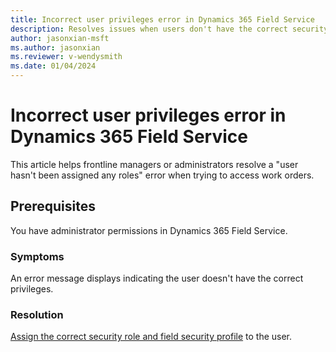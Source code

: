 ```yaml
---
title: Incorrect user privileges error in Dynamics 365 Field Service
description: Resolves issues when users don't have the correct security role in Dynamics 365 Field Service.
author: jasonxian-msft
ms.author: jasonxian
ms.reviewer: v-wendysmith
ms.date: 01/04/2024
---
```

# Incorrect user privileges error in Dynamics 365 Field Service

This article helps frontline managers or administrators resolve a "user hasn't been assigned any roles" error when trying to access work orders.

## Prerequisites

You have administrator permissions in Dynamics 365 Field Service.

### Symptoms

An error message displays indicating the user doesn't have the correct privileges.

### Resolution

[Assign the correct security role and field security profile](/dynamics365/field-service/flw-admin.md#assign-security-roles-and-field-security-profiles) to the user.
